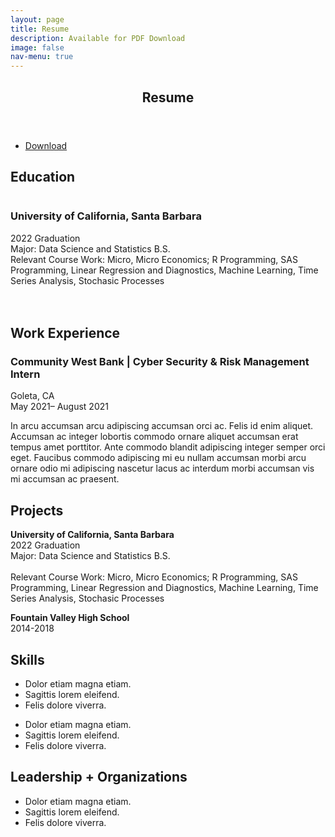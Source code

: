 ```yaml
---
layout: page
title: Resume
description: Available for PDF Download 
image: false 
nav-menu: true
---
```

<!-- Main -->
<div id="main" class="alt">

<!-- One -->
<section id="one">
	<div class="inner">
		<header class="major">
			<h1>Resume</h1>
		</header>
<ul class="actions">
	<li><a href="Do_Jenny .pdf" class="button fit icon fa-download">Download</a></li>
</ul>

<!-- Education -->
	
<h2 id="content">Education</h2>
<div class="box">
	<span class="image left"><img src="{% link assets/images/ucsb_seal.gif %}" alt="" style="max-width: 100%;" /></span><h3>University of California, Santa Barbara</h3>
		<p>2022 Graduation
		<br>Major: Data Science and Statistics B.S.
		<br>Relevant Course Work: Micro, Micro Economics; R Programming, SAS Programming, Linear Regression and Diagnostics, Machine Learning, Time Series Analysis, Stochasic Processes<br><br><br></p>
	</div>
		
<!-- Education -->
<!-- <h2 id="content">Education</h2>
	<div class="row">
	<div class="6u 12u$(small)">
	<div class="box">
		<p><span class="image left"><img src="{% link assets/images/ucsb_seal.gif %}" alt="" style="max-width: 100%;" /></span><strong>University of California, Santa Barbara</strong>
		<br>2022 Graduation
		<br>Major: Data Science and Statistics B.S.
		<br><br>Relevant Course Work: Micro, Micro Economics; R Programming, SAS Programming, Linear Regression and Diagnostics, Machine Learning, Time Series Analysis, Stochasic Processes<br></p>
	</div>
	</div>
	<div class="6u$ 12u$(small)">
	<div class="box">
		<p><span class="image left"><img src="{% link assets/images/ucsb_seal.gif %}" alt="" style="max-width: 100%;" /></span><strong>Fountain Valley High School</strong>
		<br>2014-2018</p>
	</div>
		</div>
		</div>
-->
		
<!-- Work Experience -->
<h2 id="content">Work Experience</h2>
<div class="box">
	<div class="row">
	<!-- #1 -->
	<div class="6u 12u$(small)">
		<h3>Community West Bank | Cyber Security & Risk Management Intern</h3>
		<p>Goleta, CA<br> 
		May 2021– August 2021</p>
	</div>
	<div class="6u$ 12u$(small)">
		<p>In arcu accumsan arcu adipiscing accumsan orci ac. Felis id enim aliquet. Accumsan ac integer lobortis commodo ornare aliquet accumsan erat tempus amet porttitor. Ante commodo blandit adipiscing integer semper orci eget. Faucibus commodo adipiscing mi eu nullam accumsan morbi arcu ornare odio mi adipiscing nascetur lacus ac interdum morbi accumsan vis mi accumsan ac praesent.</p>
	</div>
		</div>
	
</div>
		
<!-- Projects -->
<h2 id="content">Projects</h2>
	<div class="row">
	<div class="6u 12u$(small)">
	<div class="box">
		<p><span class="image left"><img src="{% link assets/images/ucsb_seal.gif %}" alt="" style="max-width: 100%;" /></span><strong>University of California, Santa Barbara</strong>
		<br>2022 Graduation
		<br>Major: Data Science and Statistics B.S.
		<br><br>Relevant Course Work: Micro, Micro Economics; R Programming, SAS Programming, Linear Regression and Diagnostics, Machine Learning, Time Series Analysis, Stochasic Processes<br></p>
	</div>
	</div>
	<div class="6u$ 12u$(small)">
	<div class="box">
		<p><span class="image left"><img src="{% link assets/images/ucsb_seal.gif %}" alt="" style="max-width: 100%;" /></span><strong>Fountain Valley High School</strong>
		<br>2014-2018</p>
	</div>
		</div>
		</div>
		
<!-- Skills -->
<h2 id="content">Skills</h2>
<div class="box">
	<div class="row">
	<!-- #1 -->
	<div class="6u 12u$(small)">
		<ul>
			<li>Dolor etiam magna etiam.</li>
			<li>Sagittis lorem eleifend.</li>
			<li>Felis dolore viverra.</li>
		</ul>
	</div>
	<div class="6u$ 12u$(small)">
		<ul>
			<li>Dolor etiam magna etiam.</li>
			<li>Sagittis lorem eleifend.</li>
			<li>Felis dolore viverra.</li>
		</ul>
	</div>
		</div>
	
</div>
		
<!-- Leadership/Organizations -->
<h2 id="content">Leadership + Organizations</h2>
<div class="box">
	<ul>
			<li>Dolor etiam magna etiam.</li>
			<li>Sagittis lorem eleifend.</li>
			<li>Felis dolore viverra.</li>
		</ul>
</div>
